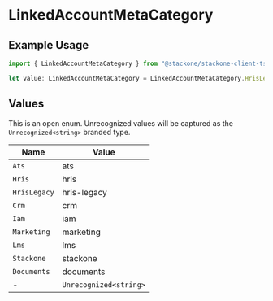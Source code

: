 # LinkedAccountMetaCategory

## Example Usage

```typescript
import { LinkedAccountMetaCategory } from "@stackone/stackone-client-ts/sdk/models/shared";

let value: LinkedAccountMetaCategory = LinkedAccountMetaCategory.HrisLegacy;
```

## Values

This is an open enum. Unrecognized values will be captured as the `Unrecognized<string>` branded type.

| Name                   | Value                  |
| ---------------------- | ---------------------- |
| `Ats`                  | ats                    |
| `Hris`                 | hris                   |
| `HrisLegacy`           | hris-legacy            |
| `Crm`                  | crm                    |
| `Iam`                  | iam                    |
| `Marketing`            | marketing              |
| `Lms`                  | lms                    |
| `Stackone`             | stackone               |
| `Documents`            | documents              |
| -                      | `Unrecognized<string>` |